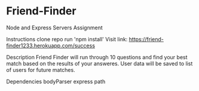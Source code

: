 # Friend-Finder
Node and Express Servers Assignment

Instructions
clone repo
run 'npm install'
Visit link: https://friend-finder1233.herokuapp.com/success

Description
Friend Finder will run through 10 questions and find your best match based on the results of your answeres. User data will be saved to list of users for future matches.

Dependencies
bodyParser
express
path

